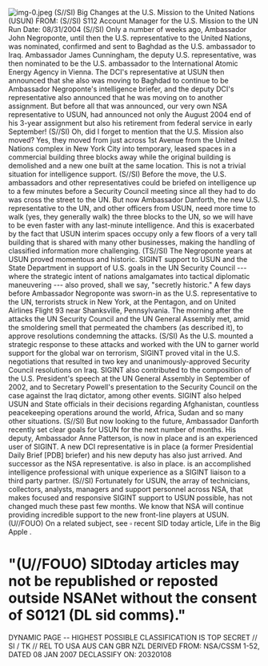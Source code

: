 ![img-0.jpeg](img-0.jpeg)
(S//SI) Big Changes at the U.S. Mission to the United Nations (USUN)
FROM:
(S//SI) S112 Account Manager for the U.S. Mission to the UN
Run Date: 08/31/2004
(S//SI) Only a number of weeks ago, Ambassador John Negroponte, until then the U.S. representative to the United Nations, was nominated, confirmed and sent to Baghdad as the U.S. ambassador to Iraq. Ambassador James Cunningham, the deputy U.S. representative, was then nominated to be the U.S. ambassador to the International Atomic Energy Agency in Vienna. The DCI's representative at USUN then announced that she also was moving to Baghdad to continue to be Ambassador Negroponte's intelligence briefer, and the deputy DCI's representative also announced that he was moving on to another assignment. But before all that was announced, our very own NSA representative to USUN, had announced not only the August 2004 end of his 3-year assignment but also his retirement from federal service in early September!
(S//SI) Oh, did I forget to mention that the U.S. Mission also moved? Yes, they moved from just across 1st Avenue from the United Nations complex in New York City into temporary, leased spaces in a commercial building three blocks away while the original building is demolished and a new one built at the same location. This is not a trivial situation for intelligence support.
(S//SI) Before the move, the U.S. ambassadors and other representatives could be briefed on intelligence up to a few minutes before a Security Council meeting since all they had to do was cross the street to the UN. But now Ambassador Danforth, the new U.S. representative to the UN, and other officers from USUN, need more time to walk (yes, they generally walk) the three blocks to the UN, so we will have to be even faster with any last-minute intelligence. And this is exacerbated by the fact that USUN interim spaces occupy only a few floors of a very tall building that is shared with many other businesses, making the handling of classified information more challenging.
(TS//SI) The Negroponte years at USUN proved momentous and historic. SIGINT support to USUN and the State Department in support of U.S. goals in the UN Security Council --- where the strategic intent of nations amalgamates into tactical diplomatic maneuvering --- also proved, shall we say, "secretly historic." A few days before Ambassador Negroponte was sworn-in as the U.S. representative to the UN, terrorists struck in New York, at the Pentagon, and on United Airlines Flight 93 near Shanksville, Pennsylvania. The morning after the attacks the UN Security Council and the UN General Assembly met, amid the smoldering smell that permeated the chambers (as described it), to approve resolutions condemning the attacks.
(S/SI) As the U.S. mounted a strategic response to these attacks and worked with the UN to garner world support for the global war on terrorism, SIGINT proved vital in the U.S. negotiations that resulted in two key and unanimously-approved Security Council resolutions on Iraq. SIGINT also contributed to the composition of the U.S. President's speech at the UN General Assembly in September of 2002, and to Secretary Powell's presentation to the Security Council on the case against the Iraq dictator, among other events. SIGINT also helped USUN and State officials in their decisions regarding Afghanistan, countless peacekeeping operations around the world, Africa, Sudan and so many other situations.
(S//SI) But now looking to the future, Ambassador Danforth recently set clear goals for USUN for the next number of months. His deputy, Ambassador Anne Patterson, is now in place and is an experienced user of SIGINT. A new DCI representative is in place (a former Presidential Daily Brief [PDB] briefer) and his new deputy has also just arrived. And successor as the NSA representative. is also in place. is an accomplished intelligence professional with unique experience as a SIGINT liaison to a third party partner.
(S//SI) Fortunately for USUN, the array of technicians, collectors, analysts, managers and
support personnel across NSA, that makes focused and responsive SIGINT support to USUN possible, has not changed much these past few months. We know that NSA will continue providing incredible support to the new front-line players at USUN.
(U//FOUO) On a related subject, see $\square$ recent SID today article, Life in the Big Apple .

# "(U//FOUO) SIDtoday articles may not be republished or reposted outside NSANet without the consent of S0121 (DL sid comms)." 

DYNAMIC PAGE -- HIGHEST POSSIBLE CLASSIFICATION IS
TOP SECRET // SI / TK // REL TO USA AUS CAN GBR NZL
DERIVED FROM: NSA/CSSM 1-52, DATED 08 JAN 2007 DECLASSIFY ON: 20320108
